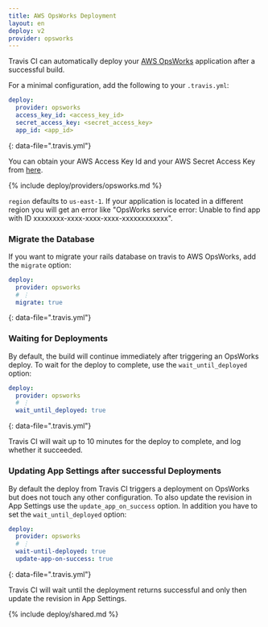 ```yaml
---
title: AWS OpsWorks Deployment
layout: en
deploy: v2
provider: opsworks
---
```


Travis CI can automatically deploy your [AWS OpsWorks](https://aws.amazon.com/en/opsworks/) application after a successful build.

For a minimal configuration, add the following to your `.travis.yml`:

```yaml
deploy:
  provider: opsworks
  access_key_id: <access_key_id>
  secret_access_key: <secret_access_key>
  app_id: <app_id>
```
{: data-file=".travis.yml"}

You can obtain your AWS Access Key Id and your AWS Secret Access Key from
[here](https://console.aws.amazon.com/iam/home?#security_credential).

{% include deploy/providers/opsworks.md %}

`region` defaults to `us-east-1`. If your application is located in a different
region you will get an error like "OpsWorks service error: Unable to find app
with ID xxxxxxxx-xxxx-xxxx-xxxx-xxxxxxxxxxxx".

### Migrate the Database

If you want to migrate your rails database on travis to AWS OpsWorks, add the `migrate` option:

```yaml
deploy:
  provider: opsworks
  # ⋮
  migrate: true
```
{: data-file=".travis.yml"}

### Waiting for Deployments

By default, the build will continue immediately after triggering an OpsWorks
deploy. To wait for the deploy to complete, use the `wait_until_deployed`
option:

```yaml
deploy:
  provider: opsworks
  # ⋮
  wait_until_deployed: true
```
{: data-file=".travis.yml"}

Travis CI will wait up to 10 minutes for the deploy to complete, and log
whether it succeeded.

### Updating App Settings after successful Deployments

By default the deploy from Travis CI triggers a deployment on OpsWorks but does
not touch any other configuration. To also update the revision in App Settings
use the `update_app_on_success` option. In addition you have to set the
`wait_until_deployed` option:

```yaml
deploy:
  provider: opsworks
  # ⋮
  wait-until-deployed: true
  update-app-on-success: true
```
{: data-file=".travis.yml"}

Travis CI will wait until the deployment returns successful and only then
update the revision in App Settings.

{% include deploy/shared.md %}
